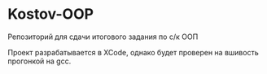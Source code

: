 Kostov-OOP
==========

Репозиторий для сдачи итогового задания по с/к ООП

Проект разрабатывается в XCode, однако будет проверен на вшивость прогонкой на gcc.
